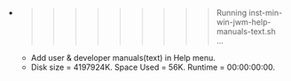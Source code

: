 * >>>>>>>>> Running inst-min-win-jwm-help-manuals-text.sh ...
  * Add user & developer manuals(text) in Help menu.
  * Disk size = 4197924K. Space Used = 56K. Runtime = 00:00:00:00.

